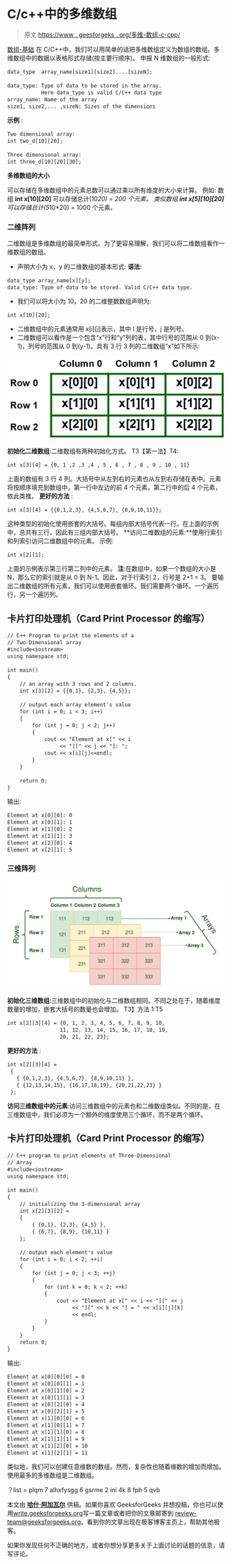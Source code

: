 # C/c++中的多维数组

> 原文:[https://www . geesforgeks . org/多维-数组-c-cpp/](https://www.geeksforgeeks.org/multidimensional-arrays-c-cpp/)

[数组-基础](https://www.geeksforgeeks.org/arrays-in-c-language-set-1-introduction/)
在 C/C++中，我们可以用简单的话把多维数组定义为数组的数组。多维数组中的数据以表格形式存储(按主要行顺序)。
申报 N 维数组的一般形式:

```
data_type  array_name[size1][size2]....[sizeN];

data_type: Type of data to be stored in the array. 
           Here data_type is valid C/C++ data type
array_name: Name of the array
size1, size2,... ,sizeN: Sizes of the dimensions
```

**示例** :

```
Two dimensional array:
int two_d[10][20];

Three dimensional array:
int three_d[10][20][30];
```

**多维数组的大小**

可以存储在多维数组中的元素总数可以通过乘以所有维度的大小来计算。
例如:
数组 **int x[10][20]** 可以存储总计(10*20) = 200 个元素。
类似数组 **int x[5][10][20]** 可以存储总计(5*10*20) = 1000 个元素。

### 二维阵列

二维数组是多维数组的最简单形式。为了更容易理解，我们可以将二维数组看作一维数组的数组。

*   声明大小为 x，y 的二维数组的基本形式:
    **语法:**

```
data_type array_name[x][y];
data_type: Type of data to be stored. Valid C/C++ data type.
```

*   我们可以将大小为 10，20 的二维整数数组声明为:

```
int x[10][20];
```

*   二维数组中的元素通常用 x[i][j]表示，其中 I 是行号，j 是列号。
*   二维数组可以看作是一个包含“x”行和“y”列的表，其中行号的范围从 0 到(x-1)，列号的范围从 0 到(y-1)。具有 3 行 3 列的二维数组“x”如下所示:

![two-d](img/c8fe4b0d01d6b0ae8152484d78b274a2.png)

**初始化二维数组**:二维数组有两种初始化方式。
T3【第一法】T4:

```
int x[3][4] = {0, 1 ,2 ,3 ,4 , 5 , 6 , 7 , 8 , 9 , 10 , 11}
```

上面的数组有 3 行 4 列。大括号中从左到右的元素也从左到右存储在表中。元素将按顺序填充到数组中，第一行中左边的前 4 个元素，第二行中的后 4 个元素，依此类推。
**更好的方法** :

```
int x[3][4] = {{0,1,2,3}, {4,5,6,7}, {8,9,10,11}};
```

这种类型的初始化使用嵌套的大括号。每组内部大括号代表一行。在上面的示例中，总共有三行，因此有三组内部大括号。
**访问二维数组的元素:**使用行索引和列索引访问二维数组中的元素。
示例:

```
int x[2][1];
```

上面的示例表示第三行第二列中的元素。
**注**:在数组中，如果一个数组的大小是 N，那么它的索引就是从 0 到 N-1。因此，对于行索引 2，行号是 2+1 = 3。
要输出二维数组的所有元素，我们可以使用嵌套循环。我们需要两个循环。一个遍历行，另一个遍历列。

## 卡片打印处理机（Card Print Processor 的缩写）

```
// C++ Program to print the elements of a
// Two-Dimensional array
#include<iostream>
using namespace std;

int main()
{
    // an array with 3 rows and 2 columns.
    int x[3][2] = {{0,1}, {2,3}, {4,5}};

    // output each array element's value
    for (int i = 0; i < 3; i++)
    {
        for (int j = 0; j < 2; j++)
        {
            cout << "Element at x[" << i
                 << "][" << j << "]: ";
            cout << x[i][j]<<endl;
        }
    }

    return 0;
}
```

输出:

```
Element at x[0][0]: 0
Element at x[0][1]: 1
Element at x[1][0]: 2
Element at x[1][1]: 3
Element at x[2][0]: 4
Element at x[2][1]: 5
```

### 三维阵列

![](img/dcfb05176116d75fe346424e50619960.png)

**初始化三维数组**:三维数组中的初始化与二维数组相同。不同之处在于，随着维度数量的增加，嵌套大括号的数量也会增加。
T3】方法 1:T5

```
int x[2][3][4] = {0, 1, 2, 3, 4, 5, 6, 7, 8, 9, 10, 
                 11, 12, 13, 14, 15, 16, 17, 18, 19,
                 20, 21, 22, 23};
```

**更好的方法** :

```
int x[2][3][4] = 
 { 
   { {0,1,2,3}, {4,5,6,7}, {8,9,10,11} },
   { {12,13,14,15}, {16,17,18,19}, {20,21,22,23} }
 };
```

**访问三维数组中的元素**:访问三维数组中的元素也和二维数组类似。不同的是，在三维数组中，我们必须为一个额外的维度使用三个循环，而不是两个循环。

## 卡片打印处理机（Card Print Processor 的缩写）

```
// C++ program to print elements of Three-Dimensional
// Array
#include<iostream>
using namespace std;

int main()
{
    // initializing the 3-dimensional array
    int x[2][3][2] =
    {
        { {0,1}, {2,3}, {4,5} },
        { {6,7}, {8,9}, {10,11} }
    };

    // output each element's value
    for (int i = 0; i < 2; ++i)
    {
        for (int j = 0; j < 3; ++j)
        {
            for (int k = 0; k < 2; ++k)
            {
                cout << "Element at x[" << i << "][" << j
                     << "][" << k << "] = " << x[i][j][k]
                     << endl;
            }
        }
    }
    return 0;
}
```

输出:

```
Element at x[0][0][0] = 0
Element at x[0][0][1] = 1
Element at x[0][1][0] = 2
Element at x[0][1][1] = 3
Element at x[0][2][0] = 4
Element at x[0][2][1] = 5
Element at x[1][0][0] = 6
Element at x[1][0][1] = 7
Element at x[1][1][0] = 8
Element at x[1][1][1] = 9
Element at x[1][2][0] = 10
Element at x[1][2][1] = 11
```

类似地，我们可以创建任意维数的数组。然而，复杂性也随着维数的增加而增加。
使用最多的多维数组是二维数组。

？list = plqm 7 alhxfysgg 6 gsrme 2 ini 4k 8 fph 5 qvb

本文由 [**哈什·阿加瓦尔**](https://www.facebook.com/harsh.agarwal.16752) 供稿。如果你喜欢 GeeksforGeeks 并想投稿，你也可以使用[write.geeksforgeeks.org](https://write.geeksforgeeks.org)写一篇文章或者把你的文章邮寄到 review-team@geeksforgeeks.org。看到你的文章出现在极客博客主页上，帮助其他极客。

如果你发现任何不正确的地方，或者你想分享更多关于上面讨论的话题的信息，请写评论。